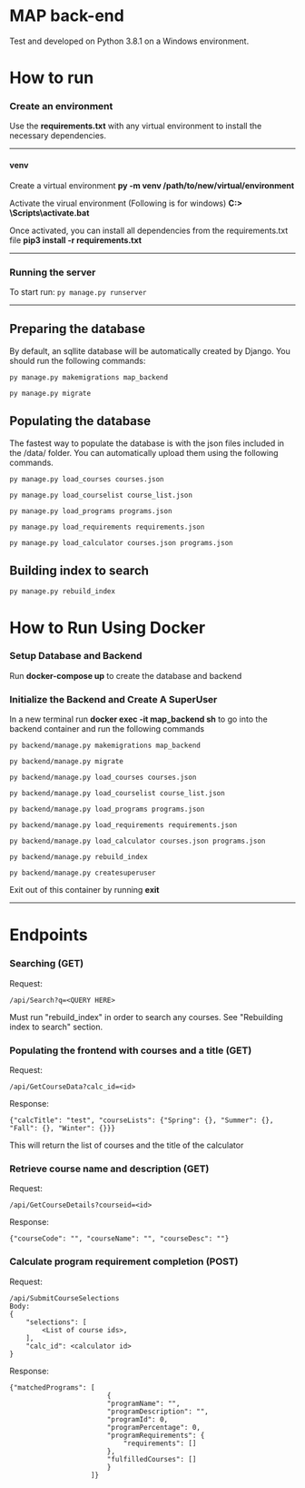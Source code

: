 # MAP back-end

Test and developed on Python 3.8.1 on a Windows environment.
# How to run
### Create an environment
Use the **requirements.txt**  with any virtual environment to install the necessary dependencies. 
***

#### venv
Create a virtual environment
  **py -m venv /path/to/new/virtual/environment**

Activate the virual environment (Following is for windows)
  **C:\> <venv>\Scripts\activate.bat**

Once activated, you can install all dependencies from the requirements.txt file
  **pip3 install -r requirements.txt**
***

### Running the server
To start run: ``` py manage.py runserver ``` 

***
## Preparing the database
By default, an sqllite database will be automatically created by Django. You should run the following commands:

 ``` py manage.py makemigrations map_backend ```
 
 ``` py manage.py migrate ```

## Populating the database

The fastest way to populate the database is with the json files included in the /data/ folder. You can automatically upload them using the following commands.

 ``` py manage.py load_courses courses.json ```
 
 ``` py manage.py load_courselist course_list.json ```
 
 ``` py manage.py load_programs programs.json ```
 
 ``` py manage.py load_requirements requirements.json ```

 ``` py manage.py load_calculator courses.json programs.json ```

## Building index to search

 ``` py manage.py rebuild_index ```
 
# How to Run Using Docker
### Setup Database and Backend

Run **docker-compose up** to create the database and backend

### Initialize the Backend and Create A SuperUser

In a new terminal run **docker exec -it map_backend sh** to go into the backend container and run the following commands

 ``` py backend/manage.py makemigrations map_backend ```
 
 ``` py backend/manage.py migrate ```

 ``` py backend/manage.py load_courses courses.json ```
 
 ``` py backend/manage.py load_courselist course_list.json ```
 
 ``` py backend/manage.py load_programs programs.json ```
 
 ``` py backend/manage.py load_requirements requirements.json ```

 ``` py backend/manage.py load_calculator courses.json programs.json ```
 
 ``` py backend/manage.py rebuild_index ```
 
 ``` py backend/manage.py createsuperuser ```
 
Exit out of this container by running **exit**

***
# Endpoints

### Searching (GET)
Request:
```
/api/Search?q=<QUERY HERE>
```

Must run "rebuild_index" in order to search any courses. See "Rebuilding index to search" section.
	
	
### Populating the frontend with courses and a title (GET)

Request:
```
/api/GetCourseData?calc_id=<id>
```

Response:
```
{"calcTitle": "test", "courseLists": {"Spring": {}, "Summer": {}, "Fall": {}, "Winter": {}}}
```

This will return the list of courses and the title of the calculator

### Retrieve course name and description (GET)

Request:
```
/api/GetCourseDetails?courseid=<id>
```
Response:
```
{"courseCode": "", "courseName": "", "courseDesc": ""}
```

### Calculate program requirement completion (POST)
Request:
```
/api/SubmitCourseSelections
Body:
{
	"selections": [
		<List of course ids>,
	],
	"calc_id": <calculator id>
}
```

Response:
```
{"matchedPrograms": [
                        {
                        "programName": "",
                        "programDescription": "",
                        "programId": 0,
                        "programPercentage": 0,
                        "programRequirements": {
                            "requirements": []
                        },
                        "fulfilledCourses": []
                        }
                    ]}
```

